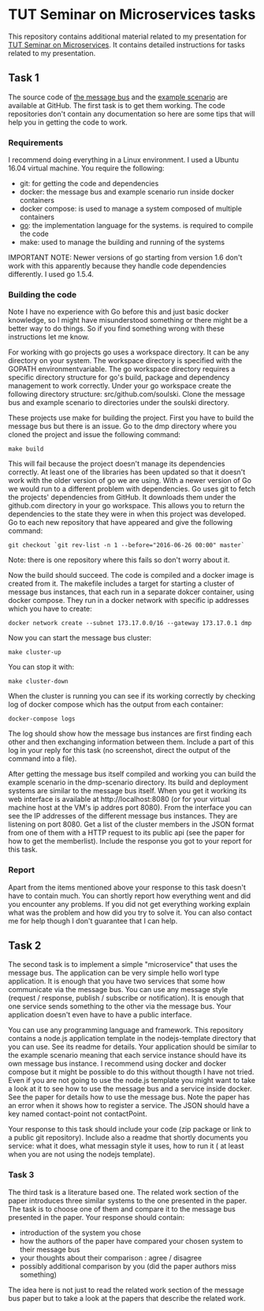 ﻿# TUT Seminar on Microservices tasks

This repository contains additional material related to my presentation for 
[TUT Seminar on Microservices](https://sites.google.com/view/microservices/). It contains detailed instructions for tasks related to my presentation.

## Task 1

The source code of [the message bus](https://github.com/soulski/dmp)
and the [example scenario](https://github.com/soulski/dmp-scenario)
 are available at GitHub. The first task is to get them working. The code repositories don't contain any documentation so here are some tips that will help you in getting the code to work. 

### Requirements

I recommend doing everything in a Linux environment. I used a Ubuntu 16.04 virtual machine. You require the following:

- git: for getting the code and dependencies
- docker: the message bus and example scenario run inside docker containers
- docker compose: is used to manage a system composed of multiple containers
- [go](https://golang.org/doc/install): the implementation language for the systems. is required to compile the code
- make: used to manage the building and running of the systems

IMPORTANT NOTE: Newer versions of go starting from version 1.6 don't work with this apparently because they handle code dependencies differently.  I used go 1.5.4.

### Building the code

Note I have no experience with Go before this and just basic docker knowledge, so I might have misunderstood something or there might be a better way to do things. So if you find something wrong with these instructions let me know. 

For working with go projects go uses a workspace directory. It can be any directory on your system. The workspace directory is specified with the GOPATH environmentvariable.  The go workspace directory  requires a specific directory structure for go's build, package and dependency management to work correctly. Under your go workspace create the following directory structure: src/github.com/soulski. Clone the message bus and example scenario to directories under the soulski directory.

These projects use make for building the project. First you have to build the message bus but there is an issue. Go to the dmp directory where you cloned the project and issue the following command:

```
make build
```

This will fail because the project doesn't manage its dependencies correctly. At least one of the libraries has been updated so that it doesn't work with the older version of go we are using. With a newer version of Go we would run to a different problem with dependencies. Go uses git to fetch the projects' dependencies from GitHub. It downloads them under the github.com directory in your go workspace. This allows you to return the dependencies to the state they were in when this project was developed. Go to each new repository that have appeared and give the following command:

```
git checkout `git rev-list -n 1 --before="2016-06-26 00:00" master`
```

Note: there is one repository where this fails so don't worry about it.

Now the build should succeed. The code is compiled and a docker image is created from it. The makefile includes a target for starting a cluster of message bus instances, that each run in a separate dokcer container,  using docker compose. They run in a docker network with specific ip addresses which you have to create:

```
docker network create --subnet 173.17.0.0/16 --gateway 173.17.0.1 dmp
```

Now you can start the message bus cluster:

```
make cluster-up
```

You can stop it with:

```
make cluster-down
```

When the cluster is running you can see if its working correctly by checking log of docker compose which has the output from each container:

```
docker-compose logs
```

The log should show how the message bus instances are first finding each other and then exchanging information between them. Include a part of this log in your reply for this task (no screenshot, direct the output of the command into a file).

After getting the message bus itself compiled and working you can build the example scenario in the dmp-scenario directory. Its build and deployment systems are similar to the message bus itself. When you get it working its web interface is available at http://localhost:8080 (or for your virtual machine host at the VM's ip addres port 8080). From the interface you can see the IP addresses of the different message bus instances. They are listening on port 8080. Get a list of the cluster members in the JSON format from one of them with a HTTP request to its public api (see the paper for how to get the memberlist). Include the response you got to your report for this task.

### Report

Apart from the items mentioned above your response to this task doesn't have to contain much. You can shortly report how everything went and did you encounter any problems. If you did not get everything working explain what was the problem and how did you try to solve it. You can also contact me for help though I don't guarantee that I  can help.

## Task 2

The second task is to implement a simple "microservice" that uses the message bus. The application can be very simple hello worl type application. It is enough that you have two services that some how communicate via the message bus. You can use any message style (request / response, publish / subscribe or notification). It is enough that one service sends something to the other via the message bus. Your application doesn't even have to have a public interface. 

You can use any programming language and framework. This repository contains a node.js application template in the nodejs-template directory that you can use. See its readme for details. Your application should be similar to the example scenario meaning that each service instance should have its own message bus instance. I recommend using docker and docker compose but it might be possible to do this without thougth I have not tried. Even if you are not going to use the node.js template you might want to take a look at it to see how to use the message bus and a service inside docker.
See the paper for details how to use the message bus. Note the paper has an error when it shows how to register a service. The JSON should have a key named contact-point not contactPoint.

Your response to this task should include your code (zip package or link to a public git repository). Include also a readme that shortly documents you service: what it does, what messagin style it uses, how to run it ( at least when you are not using the nodejs template).

### Task 3

The third task is a literature based one. The related work section of the paper introduces three similar systems to the one presented in the paper. The task is to choose one of them and compare it to the message bus presented in the paper. Your response should contain:

- introduction of the system you chose
- how the authors of the paper have compared your chosen system to their message bus
- your thoughts about their comparison : agree / disagree
- possibly additional comparison by you (did the paper authors miss something)

The idea here is not just to read the related work section of the message bus paper but to take a look at the papers that describe the related work.